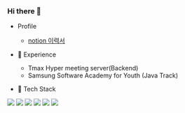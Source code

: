 ### Hi there 🍍

- Profile
  - [notion 이력서](https://www.notion.so/695033c4026c4b9f90c58256cf179e0b)
- 🔭 Experience 
  - Tmax Hyper meeting server(Backend)  
  - Samsung Software Academy for Youth (Java Track)


- 🧷 Tech Stack

<img src="https://img.shields.io/badge/TypeScript-007EE5?style=flat-square&logo=TypeScript&logoColor=white"/></a>
<img src="https://img.shields.io/badge/JavaScript-F7DF1E?style=flat-square&logo=JavaScript&logoColor=white"/></a>
<img src="https://img.shields.io/badge/Java-B92B27?style=flat-square&logo=Java&logoColor=white"/></a>
<img src="https://img.shields.io/badge/Spring-47A248?style=flat-square&logo=Spring&logoColor=white"/></a>
<img src="https://img.shields.io/badge/SpringBoot-47A248?style=flat-square&logo=SpringBoot&logoColor=white"/></a>
<img src="https://img.shields.io/badge/MySQL-4479A1?style=flat-square&logo=MySQL&logoColor=white"/></a>
<!-- <img src="https://img.shields.io/badge/React-00D8FF?style=flat-square&logo=React&logoColor=white"/></a> -->


<!-- - Things to study
  - data structure
  - sort algorithm
  - SOLID principle
  - Design pattern
  - Socket comm. programming
  - Docker
  - K8s
  - AWS EC2 / lambda / Machine Learning -->

<!--
**hotpineapple/hotpineapple** is a ✨ _special_ ✨ repository because its `README.md` (this file) appears on your GitHub profile.

Here are some ideas to get you started:

- 👯 I’m looking to collaborate on ...
- 🤔 I’m looking for help with ...
- 💬 Ask me about ...
- 📫 How to reach me: ...
- 😄 Pronouns: ...
- ⚡ Fun fact: ...
-->

